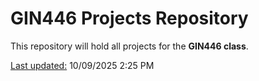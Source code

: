 # GIN446 Projects Repository


This repository will hold all projects for the **GIN446 class**.

<u>Last updated:</u> 10/09/2025 2:25 PM

